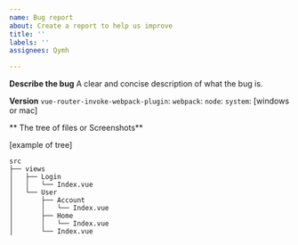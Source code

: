 ```yaml
---
name: Bug report
about: Create a report to help us improve
title: ''
labels: ''
assignees: Qymh

---
```


**Describe the bug**
A clear and concise description of what the bug is.

**Version**
`vue-router-invoke-webpack-plugin`:
`webpack`:
`node`:
`system`: [windows or mac]

** The tree of files or Screenshots**

[example of tree]

```
src
├── views
│   ├── Login
│   │   └── Index.vue
│   └── User
│       ├── Account
│       │   └── Index.vue
│       ├── Home
│       │   └── Index.vue
│       └── Index.vue
```

